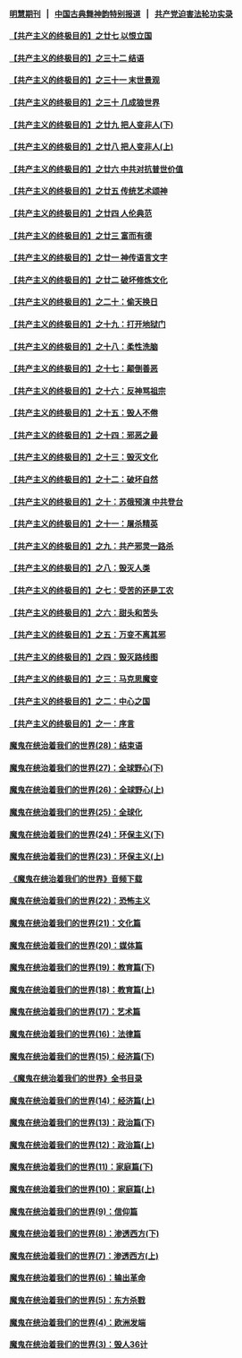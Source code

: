 #### [明慧期刊](https://github.com/gfw-breaker/mh-qikan) &nbsp;&nbsp;|&nbsp;&nbsp; [中国古典舞神韵特别报道](https://github.com/gfw-breaker/mh-news/blob/master/shenyun.md?t=07090937) &nbsp;&nbsp;|&nbsp;&nbsp; [共产党迫害法轮功实录](https://github.com/gfw-breaker/mh-news/blob/master/README.md?t=07090937)  

#### [【共产主义的终极目的】之廿七 以恨立国](../pages/nsc422/n11336944.md?t=07090937) 

#### [【共产主义的终极目的】之三十二 结语](../pages/nsc422/n11360535.md?t=07090937) 

#### [【共产主义的终极目的】之三十一 末世景观](../pages/nsc422/n11351129.md?t=07090937) 

#### [【共产主义的终极目的】之三十 几成狼世界](../pages/nsc422/n11348280.md?t=07090937) 

#### [【共产主义的终极目的】之廿九 把人变非人(下)](../pages/nsc422/n11344140.md?t=07090937) 

#### [【共产主义的终极目的】之廿八 把人变非人(上)](../pages/nsc422/n11340492.md?t=07090937) 

#### [【共产主义的终极目的】之廿六 中共对抗普世价值](../pages/nsc422/n11324785.md?t=07090937) 

#### [【共产主义的终极目的】之廿五 传统艺术颂神](../pages/nsc422/n11296396.md?t=07090937) 

#### [【共产主义的终极目的】之廿四 人伦典范](../pages/nsc422/n11296397.md?t=07090937) 

#### [【共产主义的终极目的】之廿三 富而有德](../pages/nsc422/n11283598.md?t=07090937) 

#### [【共产主义的终极目的】之廿一 神传语言文字](../pages/nsc422/n11263265.md?t=07090937) 

#### [【共产主义的终极目的】之廿二 破坏修炼文化](../pages/nsc422/n11245728.md?t=07090937) 

#### [【共产主义的终极目的】之二十：偷天换日](../pages/nsc422/n11238846.md?t=07090937) 

#### [【共产主义的终极目的】之十九：打开地狱门](../pages/nsc422/n11206376.md?t=07090937) 

#### [【共产主义的终极目的】之十八：柔性洗脑](../pages/nsc422/n11199994.md?t=07090937) 

#### [【共产主义的终极目的】之十七：颠倒善恶](../pages/nsc422/n11179782.md?t=07090937) 

#### [【共产主义的终极目的】之十六：反神骂祖宗](../pages/nsc422/n11166798.md?t=07090937) 

#### [【共产主义的终极目的】之十五：毁人不倦](../pages/nsc422/n11166792.md?t=07090937) 

#### [【共产主义的终极目的】之十四：邪恶之最](../pages/nsc422/n11150249.md?t=07090937) 

#### [【共产主义的终极目的】之十三：毁灭文化](../pages/nsc422/n11135227.md?t=07090937) 

#### [【共产主义的终极目的】之十二：破坏自然](../pages/nsc422/n11135214.md?t=07090937) 

#### [【共产主义的终极目的】之十：苏俄预演 中共登台](../pages/nsc422/n11118424.md?t=07090937) 

#### [【共产主义的终极目的】之十一：屠杀精英](../pages/nsc422/n11118442.md?t=07090937) 

#### [【共产主义的终极目的】之九：共产邪灵一路杀](../pages/nsc422/n11114139.md?t=07090937) 

#### [【共产主义的终极目的】之八：毁灭人类](../pages/nsc422/n11108503.md?t=07090937) 

#### [【共产主义的终极目的】之七：受苦的还是工农](../pages/nsc422/n11101809.md?t=07090937) 

#### [【共产主义的终极目的】之六：甜头和苦头](../pages/nsc422/n11096971.md?t=07090937) 

#### [【共产主义的终极目的】之五：万变不离其邪](../pages/nsc422/n11091285.md?t=07090937) 

#### [【共产主义的终极目的】之四：毁灭路线图](../pages/nsc422/n11086284.md?t=07090937) 

#### [【共产主义的终极目的】之三：马克思魔变](../pages/nsc422/n11061941.md?t=07090937) 

#### [【共产主义的终极目的】之二：中心之国](../pages/nsc422/n11047728.md?t=07090937) 

#### [【共产主义的终极目的】之一：序言](../pages/nsc422/n11086077.md?t=07090937) 

#### [魔鬼在统治着我们的世界(28)：结束语](../pages/nsc422/n10936246.md?t=07090937) 

#### [魔鬼在统治着我们的世界(27)：全球野心(下)](../pages/nsc422/n10928319.md?t=07090937) 

#### [魔鬼在统治着我们的世界(26)：全球野心(上)](../pages/nsc422/n10900318.md?t=07090937) 

#### [魔鬼在统治着我们的世界(25)：全球化](../pages/nsc422/n10788205.md?t=07090937) 

#### [魔鬼在统治着我们的世界(24)：环保主义(下)](../pages/nsc422/n10695307.md?t=07090937) 

#### [魔鬼在统治着我们的世界(23)：环保主义(上)](../pages/nsc422/n10688613.md?t=07090937) 

#### [《魔鬼在统治着我们的世界》音频下载](../pages/nsc422/n10635553.md?t=07090937) 

#### [魔鬼在统治着我们的世界(22)：恐怖主义](../pages/nsc422/n10614727.md?t=07090937) 

#### [魔鬼在统治着我们的世界(21)：文化篇](../pages/nsc422/n10597706.md?t=07090937) 

#### [魔鬼在统治着我们的世界(20)：媒体篇](../pages/nsc422/n10586579.md?t=07090937) 

#### [魔鬼在统治着我们的世界(19)：教育篇(下)](../pages/nsc422/n10564808.md?t=07090937) 

#### [魔鬼在统治着我们的世界(18)：教育篇(上)](../pages/nsc422/n10526970.md?t=07090937) 

#### [魔鬼在统治着我们的世界(17)：艺术篇](../pages/nsc422/n10499093.md?t=07090937) 

#### [魔鬼在统治着我们的世界(16)：法律篇](../pages/nsc422/n10485969.md?t=07090937) 

#### [魔鬼在统治着我们的世界(15)：经济篇(下)](../pages/nsc422/n10469975.md?t=07090937) 

#### [《魔鬼在统治着我们的世界》全书目录](../pages/nsc422/n10464261.md?t=07090937) 

#### [魔鬼在统治着我们的世界(14)：经济篇(上)](../pages/nsc422/n10457370.md?t=07090937) 

#### [魔鬼在统治着我们的世界(13)：政治篇(下)](../pages/nsc422/n10448270.md?t=07090937) 

#### [魔鬼在统治着我们的世界(12)：政治篇(上)](../pages/nsc422/n10444576.md?t=07090937) 

#### [魔鬼在统治着我们的世界(11)：家庭篇(下)](../pages/nsc422/n10440961.md?t=07090937) 

#### [魔鬼在统治着我们的世界(10)：家庭篇(上)](../pages/nsc422/n10435448.md?t=07090937) 

#### [魔鬼在统治着我们的世界(9)：信仰篇](../pages/nsc422/n10432159.md?t=07090937) 

#### [魔鬼在统治着我们的世界(8)：渗透西方(下)](../pages/nsc422/n10429603.md?t=07090937) 

#### [魔鬼在统治着我们的世界(7)：渗透西方(上)](../pages/nsc422/n10426013.md?t=07090937) 

#### [魔鬼在统治着我们的世界(6)：输出革命](../pages/nsc422/n10421536.md?t=07090937) 

#### [魔鬼在统治着我们的世界(5)：东方杀戮](../pages/nsc422/n10417707.md?t=07090937) 

#### [魔鬼在统治着我们的世界(4)：欧洲发端](../pages/nsc422/n10414890.md?t=07090937) 

#### [魔鬼在统治着我们的世界(3)：毁人36计](../pages/nsc422/n10411583.md?t=07090937) 

